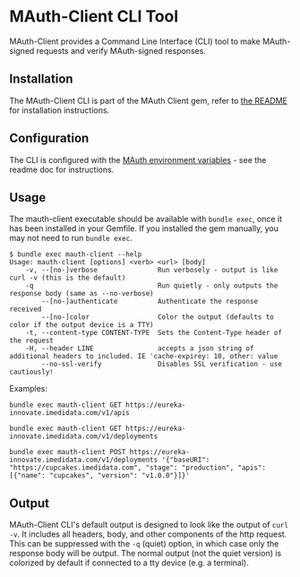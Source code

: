 # MAuth-Client CLI Tool

MAuth-Client provides a Command Line Interface (CLI) tool to make MAuth-signed requests and verify MAuth-signed responses.

## Installation

The MAuth-Client CLI is part of the MAuth Client gem, refer to [the README](../README.md#installation) for installation instructions.

## Configuration

The CLI is configured with the [MAuth environment variables](../README.md#Configuration) - see the readme doc for instructions.

## Usage

The mauth-client executable should be available with `bundle exec`, once it has been installed in your Gemfile.
If you installed the gem manually, you may not need to run `bundle exec`.

```
$ bundle exec mauth-client --help
Usage: mauth-client [options] <verb> <url> [body]
    -v, --[no-]verbose               Run verbosely - output is like curl -v (this is the default)
    -q                               Run quietly - only outputs the response body (same as --no-verbose)
        --[no-]authenticate          Authenticate the response received
        --[no-]color                 Color the output (defaults to color if the output device is a TTY)
    -t, --content-type CONTENT-TYPE  Sets the Content-Type header of the request
    -H, --header LINE                accepts a json string of additional headers to included. IE 'cache-expirey: 10, other: value
        --no-ssl-verify              Disables SSL verification - use cautiously!
```

Examples:

```
bundle exec mauth-client GET https://eureka-innovate.imedidata.com/v1/apis
```

```
bundle exec mauth-client GET https://eureka-innovate.imedidata.com/v1/deployments
```

```
bundle exec mauth-client POST https://eureka-innovate.imedidata.com/v1/deployments '{"baseURI": "https://cupcakes.imedidata.com", "stage": "production", "apis": [{"name": "cupcakes", "version": "v1.0.0"}]}'
```

## Output

MAuth-Client CLI's default output is designed to look like the output of `curl -v`.
It includes all headers, body, and other components of the http request.
This can be suppressed with the `-q` (quiet) option, in which case only the response body will be output.
The normal output (not the quiet version) is colorized by default if connected to a tty device (e.g. a terminal).
